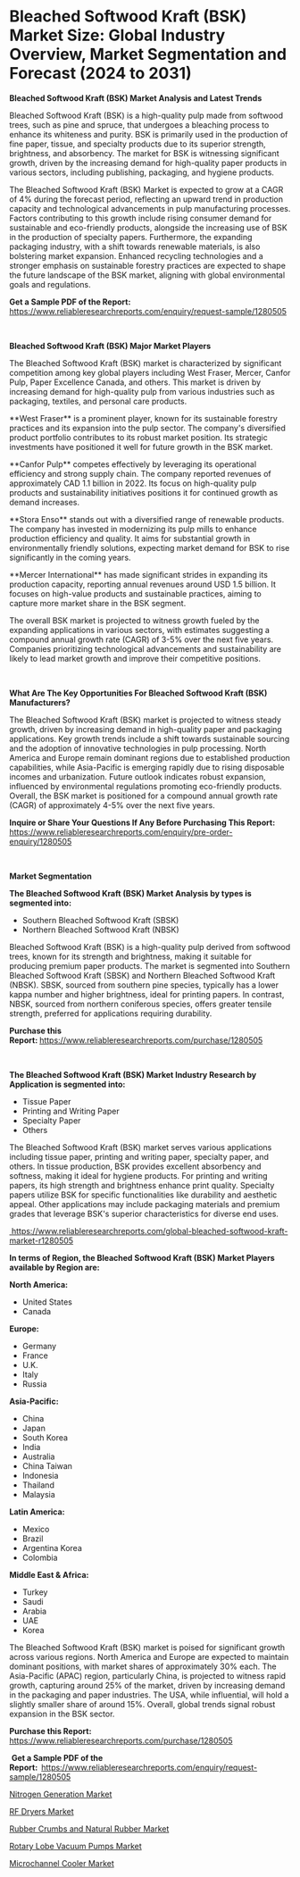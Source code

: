<p><h1>Bleached Softwood Kraft (BSK) Market Size: Global Industry Overview, Market Segmentation and Forecast (2024 to 2031)</h1></p><p><strong>Bleached Softwood Kraft (BSK) Market Analysis and Latest Trends</strong></p>
<p><p>Bleached Softwood Kraft (BSK) is a high-quality pulp made from softwood trees, such as pine and spruce, that undergoes a bleaching process to enhance its whiteness and purity. BSK is primarily used in the production of fine paper, tissue, and specialty products due to its superior strength, brightness, and absorbency. The market for BSK is witnessing significant growth, driven by the increasing demand for high-quality paper products in various sectors, including publishing, packaging, and hygiene products.</p><p>The Bleached Softwood Kraft (BSK) Market is expected to grow at a CAGR of 4% during the forecast period, reflecting an upward trend in production capacity and technological advancements in pulp manufacturing processes. Factors contributing to this growth include rising consumer demand for sustainable and eco-friendly products, alongside the increasing use of BSK in the production of specialty papers. Furthermore, the expanding packaging industry, with a shift towards renewable materials, is also bolstering market expansion. Enhanced recycling technologies and a stronger emphasis on sustainable forestry practices are expected to shape the future landscape of the BSK market, aligning with global environmental goals and regulations.</p></p>
<p><strong>Get a Sample PDF of the Report:&nbsp;</strong> <a href="https://www.reliableresearchreports.com/enquiry/request-sample/1280505?utm_campaign=36&utm_medium=2&utm_source=Github&utm_content=ia&utm_term=18102024&utm_id=bleached-softwood-kraft-bsk">https://www.reliableresearchreports.com/enquiry/request-sample/1280505</a></p>
<p>&nbsp;</p>
<p><strong>Bleached Softwood Kraft (BSK) Major Market Players</strong></p>
<p><p>The Bleached Softwood Kraft (BSK) market is characterized by significant competition among key global players including West Fraser, Mercer, Canfor Pulp, Paper Excellence Canada, and others. This market is driven by increasing demand for high-quality pulp from various industries such as packaging, textiles, and personal care products.</p><p>**West Fraser** is a prominent player, known for its sustainable forestry practices and its expansion into the pulp sector. The company's diversified product portfolio contributes to its robust market position. Its strategic investments have positioned it well for future growth in the BSK market.</p><p>**Canfor Pulp** competes effectively by leveraging its operational efficiency and strong supply chain. The company reported revenues of approximately CAD 1.1 billion in 2022. Its focus on high-quality pulp products and sustainability initiatives positions it for continued growth as demand increases.</p><p>**Stora Enso** stands out with a diversified range of renewable products. The company has invested in modernizing its pulp mills to enhance production efficiency and quality. It aims for substantial growth in environmentally friendly solutions, expecting market demand for BSK to rise significantly in the coming years.</p><p>**Mercer International** has made significant strides in expanding its production capacity, reporting annual revenues around USD 1.5 billion. It focuses on high-value products and sustainable practices, aiming to capture more market share in the BSK segment.</p><p>The overall BSK market is projected to witness growth fueled by the expanding applications in various sectors, with estimates suggesting a compound annual growth rate (CAGR) of 3-5% over the next five years. Companies prioritizing technological advancements and sustainability are likely to lead market growth and improve their competitive positions.</p></p>
<p>&nbsp;</p>
<p><strong>What Are The Key Opportunities For Bleached Softwood Kraft (BSK) Manufacturers?</strong></p>
<p><p>The Bleached Softwood Kraft (BSK) market is projected to witness steady growth, driven by increasing demand in high-quality paper and packaging applications. Key growth trends include a shift towards sustainable sourcing and the adoption of innovative technologies in pulp processing. North America and Europe remain dominant regions due to established production capabilities, while Asia-Pacific is emerging rapidly due to rising disposable incomes and urbanization. Future outlook indicates robust expansion, influenced by environmental regulations promoting eco-friendly products. Overall, the BSK market is positioned for a compound annual growth rate (CAGR) of approximately 4-5% over the next five years.</p></p>
<p><strong>Inquire or Share Your Questions If Any Before Purchasing This Report:</strong> <a href="https://www.reliableresearchreports.com/enquiry/pre-order-enquiry/1280505?utm_campaign=36&utm_medium=2&utm_source=Github&utm_content=ia&utm_term=18102024&utm_id=bleached-softwood-kraft-bsk">https://www.reliableresearchreports.com/enquiry/pre-order-enquiry/1280505</a></p>
<p>&nbsp;</p>
<p><strong>Market Segmentation</strong></p>
<p><strong>The Bleached Softwood Kraft (BSK) Market Analysis by types is segmented into:</strong></p>
<p><ul><li>Southern Bleached Softwood Kraft (SBSK)</li><li>Northern Bleached Softwood Kraft (NBSK)</li></ul></p>
<p><p>Bleached Softwood Kraft (BSK) is a high-quality pulp derived from softwood trees, known for its strength and brightness, making it suitable for producing premium paper products. The market is segmented into Southern Bleached Softwood Kraft (SBSK) and Northern Bleached Softwood Kraft (NBSK). SBSK, sourced from southern pine species, typically has a lower kappa number and higher brightness, ideal for printing papers. In contrast, NBSK, sourced from northern coniferous species, offers greater tensile strength, preferred for applications requiring durability.</p></p>
<p><strong>Purchase this Report:&nbsp;</strong><a href="https://www.reliableresearchreports.com/purchase/1280505?utm_campaign=36&utm_medium=2&utm_source=Github&utm_content=ia&utm_term=18102024&utm_id=bleached-softwood-kraft-bsk">https://www.reliableresearchreports.com/purchase/1280505</a></p>
<p>&nbsp;</p>
<p><strong>The Bleached Softwood Kraft (BSK) Market Industry Research by Application is segmented into:</strong></p>
<p><ul><li>Tissue Paper</li><li>Printing and Writing Paper</li><li>Specialty Paper</li><li>Others</li></ul></p>
<p><p>The Bleached Softwood Kraft (BSK) market serves various applications including tissue paper, printing and writing paper, specialty paper, and others. In tissue production, BSK provides excellent absorbency and softness, making it ideal for hygiene products. For printing and writing papers, its high strength and brightness enhance print quality. Specialty papers utilize BSK for specific functionalities like durability and aesthetic appeal. Other applications may include packaging materials and premium grades that leverage BSK's superior characteristics for diverse end uses.</p></p>
<p><a href="https://www.reliableresearchreports.com/global-bleached-softwood-kraft-market-r1280505?utm_campaign=36&utm_medium=2&utm_source=Github&utm_content=ia&utm_term=18102024&utm_id=bleached-softwood-kraft-bsk">&nbsp;https://www.reliableresearchreports.com/global-bleached-softwood-kraft-market-r1280505</a></p>
<p><strong>In terms of Region, the Bleached Softwood Kraft (BSK) Market Players available by Region are:</strong></p>
<p>
    <p> <strong> North America: </strong>
        <ul>
            <li>United States</li>
            <li>Canada</li>
        </ul>
        </p> 
    <p> <strong> Europe: </strong>
        <ul>
            <li>Germany</li>
            <li>France</li>
            <li>U.K.</li>
            <li>Italy</li>
            <li>Russia</li>
        </ul>
        </p> 
    <p> <strong> Asia-Pacific: </strong>
        <ul>
            <li>China</li>
            <li>Japan</li>
            <li>South Korea</li>
            <li>India</li>
            <li>Australia</li>
            <li>China Taiwan</li>
            <li>Indonesia</li>
            <li>Thailand</li>
            <li>Malaysia</li>
        </ul>
        </p> 
    <p> <strong> Latin America: </strong>
        <ul>
            <li>Mexico</li>
            <li>Brazil</li>
            <li>Argentina Korea</li>
            <li>Colombia</li>
        </ul>
        </p> 
    <p> <strong> Middle East & Africa: </strong>
        <ul>
            <li>Turkey</li>
            <li>Saudi</li>
            <li>Arabia</li>
            <li>UAE</li>
            <li>Korea</li>
        </ul>
    </p>
    </p>
<p><p>The Bleached Softwood Kraft (BSK) market is poised for significant growth across various regions. North America and Europe are expected to maintain dominant positions, with market shares of approximately 30% each. The Asia-Pacific (APAC) region, particularly China, is projected to witness rapid growth, capturing around 25% of the market, driven by increasing demand in the packaging and paper industries. The USA, while influential, will hold a slightly smaller share of around 15%. Overall, global trends signal robust expansion in the BSK sector.</p></p>
<p><strong>Purchase this Report: </strong><a href="https://www.reliableresearchreports.com/purchase/1280505?utm_campaign=36&utm_medium=2&utm_source=Github&utm_content=ia&utm_term=18102024&utm_id=bleached-softwood-kraft-bsk">https://www.reliableresearchreports.com/purchase/1280505</a></p>
<p>&nbsp;<strong>Get a Sample PDF of the Report:&nbsp;&nbsp;</strong><a href="https://www.reliableresearchreports.com/enquiry/request-sample/1280505?utm_campaign=36&utm_medium=2&utm_source=Github&utm_content=ia&utm_term=18102024&utm_id=bleached-softwood-kraft-bsk">https://www.reliableresearchreports.com/enquiry/request-sample/1280505</a></p>
<p><strong></strong></p>
<p><p><a href="https://github.com/leonidmsw5y/Market-Research-Report-List-1/blob/main/nitrogen-generation-market.md?utm_campaign=36&utm_medium=2&utm_source=Github&utm_content=ia&utm_term=18102024&utm_id=bleached-softwood-kraft-bsk">Nitrogen Generation Market</a></p><p><a href="https://www.linkedin.com/pulse/global-rf-dryers-nexus-sector-confluences-regional-catalysts-wxahe?utm_campaign=36&utm_medium=2&utm_source=Github&utm_content=ia&utm_term=18102024&utm_id=bleached-softwood-kraft-bsk">RF Dryers Market</a></p><p><a href="https://github.com/knaufethaganye/Market-Research-Report-List-1/blob/main/rubber-crumbs-and-natural-rubber-market.md?utm_campaign=36&utm_medium=2&utm_source=Github&utm_content=ia&utm_term=18102024&utm_id=bleached-softwood-kraft-bsk">Rubber Crumbs and Natural Rubber Market</a></p><p><a href="https://issuu.com/reportprime-2/docs/rotary-lobe-vacuum-pumps-market-siz_994a2edd3e3f27?utm_campaign=36&utm_medium=2&utm_source=Github&utm_content=ia&utm_term=18102024&utm_id=bleached-softwood-kraft-bsk">Rotary Lobe Vacuum Pumps Market</a></p><p><a href="https://issuu.com/reportprime-2/docs/microchannel-cooler-market-size-203_0f036f8234d01d?utm_campaign=36&utm_medium=2&utm_source=Github&utm_content=ia&utm_term=18102024&utm_id=bleached-softwood-kraft-bsk">Microchannel Cooler Market</a></p></p>